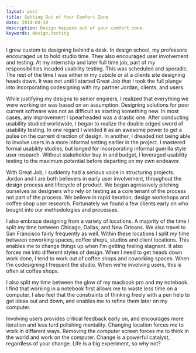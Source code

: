 ```yaml
---
layout: post
title: Getting Out of Your Comfort Zone
date: 2014-04-30
description: Design happens out of your comfort zone.
keywords: design,testing
---
```


I grew custom to designing behind a desk.  In design school, my professors encouraged us to hold studio time.  They also encouraged user involvement and testing.  At my internship and later full time job, part of my responsibilities incuded usability testing.  This was scheduled and sporadic.  The rest of the time I was either in my cubicle or at a clients site designing heads down.  It was not until I started Great Job that I took the full plunge into incorporating codesigning with my partner Jordan, clients, and users.

While justifying my designs to senior engieers, I realized that everything we were working on was based on an assumption.  Designing solutions for poor current software was not as difficult as starting something new.  In most cases, any improvement I spearheaded was a drastic one.  After conducting usability studied worldwide, I began to realize the double edged sword of usability testing.  In one regard I wielded it as an awesome power to get a pulse on the current direction of design.  In another, I dreaded not being able to involve users in a more informal setting earlier in the project.  I mastered formal usability studies, but longed for incorporating informal guerilla style user research.  Without stakeholder buy in and budget, I leveraged usability testing to the maximum potential before departing on my own endeavor.

With Great Job, I suddenly had a serious voice in structuring projects.  Jordan and I are both believers in early user involvement, throughout the design process and lifecycle of product.  We began agressively pitching ourselves as designers who rely on testing as a core tenant of the process not part of the process.   We believe in rapid iteration, design workshops and coffee shop user research.  Fortunately we found a few clients early on who bought into our methodologies and processes.

I also embrace designing from a variety of locations.  A majority of the time I split my time between Chicago, Dallas, and New Orleans.  We also travel to San Francisco fairly frequently as well.  Within these locations I split my time between coworking spaces, coffee shops, studios and client locations.  This enables me to change things up when I'm getting feeling stagnant.  It also forces me into different styles of design.  When I need to get heads down work done, I tend to work out of coffee shops and coworking spaces.  When I'm codesigning I frequent the studio.  When we're involving users, this is often at coffee shops.

I also split my time between the glow of my macbook pro and my notebook.  I find that working in a notebook first allows me to waste less time on a computer.  I also feel that the constraints of thinking freely with a pen help to get ideas out and down, and enables me to refine them later on my computer.

Involving users provides critical feedback early on, and encourages more iteration and less turd polishing mentality.  Changing location forces me to work in different ways.  Removing the computer screen forces me to think in the world and work on the computer.  Change is a powerful catalyst, regardless of your change.  Life is a big experiment, so why not?